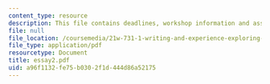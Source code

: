 ```yaml
---
content_type: resource
description: This file contains deadlines, workshop information and assignment instructions.
file: null
file_location: /coursemedia/21w-731-1-writing-and-experience-exploring-self-in-society-spring-2004/a96f1132fe75b0302f1d444d86a52175_essay2.pdf
file_type: application/pdf
resourcetype: Document
title: essay2.pdf
uid: a96f1132-fe75-b030-2f1d-444d86a52175
---
```

